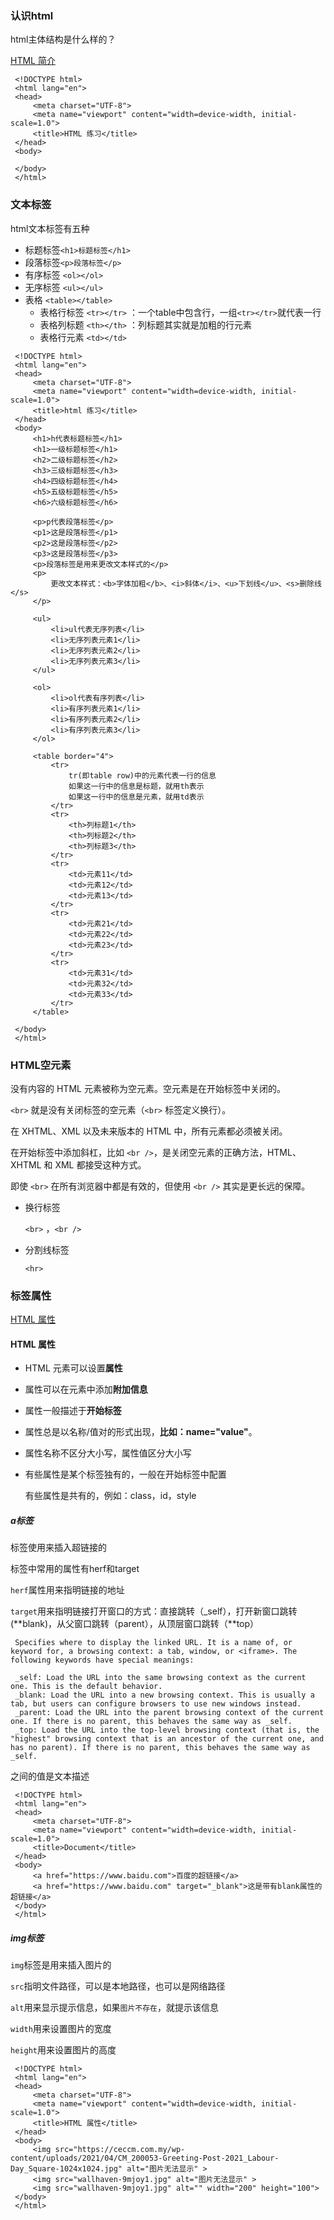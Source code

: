 ### **认识html**

html主体结构是什么样的？

[HTML 简介](https://www.runoob.com/html/html-intro.html)

```
 <!DOCTYPE html>
 <html lang="en">
 <head>
     <meta charset="UTF-8">
     <meta name="viewport" content="width=device-width, initial-scale=1.0">
     <title>HTML 练习</title>
 </head>
 <body>
     
 </body>
 </html>
```





### **文本标签**

html文本标签有五种

- 标题标签`<h1>标题标签</h1>`
- 段落标签`<p>段落标签</p>`
- 有序标签 `<ol></ol>`
- 无序标签 `<ul></ul>`
- 表格 `<table></table>`
  - 表格行标签 `<tr></tr>` ：一个table中包含行，一组`<tr></tr>`就代表一行
  - 表格列标题 `<th></th>` ：列标题其实就是加粗的行元素
  - 表格行元素 `<td></td>`

```
 <!DOCTYPE html>
 <html lang="en">
 <head>
     <meta charset="UTF-8">
     <meta name="viewport" content="width=device-width, initial-scale=1.0">
     <title>html 练习</title>
 </head>
 <body>
     <h1>h代表标题标签</h1>
     <h1>一级标题标签</h1>
     <h2>二级标题标签</h2>
     <h3>三级标题标签</h3>
     <h4>四级标题标签</h4>
     <h5>五级标题标签</h5>
     <h6>六级标题标签</h6>
 
     <p>p代表段落标签</p>
     <p1>这是段落标签</p1>
     <p2>这是段落标签</p2>
     <p3>这是段落标签</p3>
     <p>段落标签是用来更改文本样式的</p>
     <p>
         更改文本样式：<b>字体加粗</b>、<i>斜体</i>、<u>下划线</u>、<s>删除线</s>
     </p>
 
     <ul>
         <li>ul代表无序列表</li>
         <li>无序列表元素1</li>
         <li>无序列表元素2</li>
         <li>无序列表元素3</li>
     </ul>
 
     <ol>
         <li>ol代表有序列表</li>
         <li>有序列表元素1</li>
         <li>有序列表元素2</li>
         <li>有序列表元素3</li>
     </ol>
 
     <table border="4">
         <tr>
             tr(即table row)中的元素代表一行的信息
             如果这一行中的信息是标题，就用th表示
             如果这一行中的信息是元素，就用td表示
         </tr>
         <tr>
             <th>列标题1</th>
             <th>列标题2</th>
             <th>列标题3</th>
         </tr>
         <tr>
             <td>元素11</td>
             <td>元素12</td>
             <td>元素13</td>
         </tr>
         <tr>
             <td>元素21</td>
             <td>元素22</td>
             <td>元素23</td>
         </tr>
         <tr>
             <td>元素31</td>
             <td>元素32</td>
             <td>元素33</td>
         </tr>
     </table>
 
 </body>
 </html>
```



### **HTML空元素**

没有内容的 HTML 元素被称为空元素。空元素是在开始标签中关闭的。

`<br>` 就是没有关闭标签的空元素（`<br>` 标签定义换行）。

在 XHTML、XML 以及未来版本的 HTML 中，所有元素都必须被关闭。

在开始标签中添加斜杠，比如 `<br />`，是关闭空元素的正确方法，HTML、XHTML 和 XML 都接受这种方式。

即使 `<br>` 在所有浏览器中都是有效的，但使用 `<br />` 其实是更长远的保障。

- 换行标签

  `<br>` ，`<br />`

- 分割线标签

  `<hr>`

### **标签属性**

[HTML 属性](https://www.runoob.com/html/html-attributes.html)

#### **HTML 属性**

- HTML 元素可以设置**属性**

- 属性可以在元素中添加**附加信息**

- 属性一般描述于**开始标签**

- 属性总是以名称/值对的形式出现，**比如：name="value"**。

- 属性名称不区分大小写，属性值区分大小写

- 有些属性是某个标签独有的，一般在开始标签中配置

  有些属性是共有的，例如：class，id，style

  

##### **a标签**

<a></a>标签使用来插入超链接的

<a></a>标签中常用的属性有herf和target

`herf`属性用来指明链接的地址

`target`用来指明链接打开窗口的方式：直接跳转（_self），打开新窗口跳转(**blank)，从父窗口跳转（parent），从顶层窗口跳转（**top）

```
 Specifies where to display the linked URL. It is a name of, or keyword for, a browsing context: a tab, window, or <iframe>. The following keywords have special meanings:
 
 _self: Load the URL into the same browsing context as the current one. This is the default behavior.
 _blank: Load the URL into a new browsing context. This is usually a tab, but users can configure browsers to use new windows instead.
 _parent: Load the URL into the parent browsing context of the current one. If there is no parent, this behaves the same way as _self.
 _top: Load the URL into the top-level browsing context (that is, the "highest" browsing context that is an ancestor of the current one, and has no parent). If there is no parent, this behaves the same way as _self.
```

<a></a>之间的值是文本描述

```
 <!DOCTYPE html>
 <html lang="en">
 <head>
     <meta charset="UTF-8">
     <meta name="viewport" content="width=device-width, initial-scale=1.0">
     <title>Document</title>
 </head>
 <body>
     <a href="https://www.baidu.com">百度的超链接</a>
     <a href="https://www.baidu.com" target="_blank">这是带有blank属性的超链接</a>
 </body>
 </html>
```

##### **img标签**

`img`标签是用来插入图片的

`src`指明文件路径，可以是本地路径，也可以是网络路径

`alt`用来显示提示信息，如果`图片不存在`，就提示该信息

`width`用来设置图片的宽度

`height`用来设置图片的高度

```
 <!DOCTYPE html>
 <html lang="en">
 <head>
     <meta charset="UTF-8">
     <meta name="viewport" content="width=device-width, initial-scale=1.0">
     <title>HTML 属性</title>
 </head>
 <body>
     <img src="https://ceccm.com.my/wp-content/uploads/2021/04/CM_200053-Greeting-Post-2021_Labour-Day_Square-1024x1024.jpg" alt="图片无法显示" >
     <img src="wallhaven-9mjoy1.jpg" alt="图片无法显示" >
     <img src="wallhaven-9mjoy1.jpg" alt="" width="200" height="100">
 </body>
 </html>
```